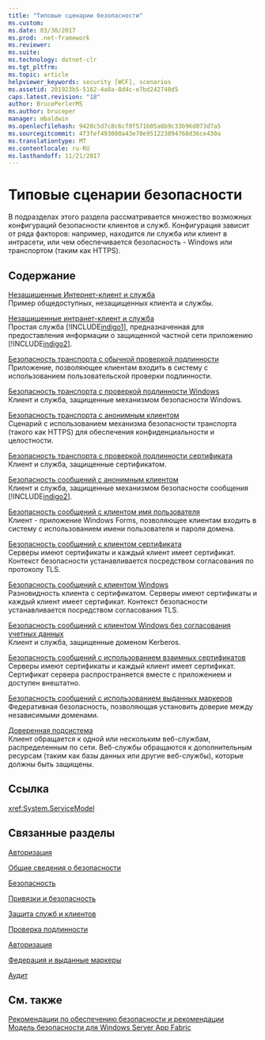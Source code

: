 ```yaml
---
title: "Типовые сценарии безопасности"
ms.custom: 
ms.date: 03/30/2017
ms.prod: .net-framework
ms.reviewer: 
ms.suite: 
ms.technology: dotnet-clr
ms.tgt_pltfrm: 
ms.topic: article
helpviewer_keywords: security [WCF], scenarios
ms.assetid: 201923b5-5162-4a8a-8d4c-e7bd242748d5
caps.latest.revision: "18"
author: BrucePerlerMS
ms.author: bruceper
manager: mbaldwin
ms.openlocfilehash: 9428c5d7c8c6cf0f571b05a8b9c33b96d073d7a5
ms.sourcegitcommit: 4f3fef493080a43e70e951223894768d36ce430a
ms.translationtype: MT
ms.contentlocale: ru-RU
ms.lasthandoff: 11/21/2017
---
```

# <a name="common-security-scenarios"></a>Типовые сценарии безопасности
В подразделах этого раздела рассматривается множество возможных конфигураций безопасности клиентов и служб. Конфигурация зависит от ряда факторов: например, находится ли служба или клиент в интрасети, или чем обеспечивается безопасность - Windows или транспортом (таким как HTTPS).  
  
## <a name="in-this-section"></a>Содержание  
 [Незащищенные Интернет-клиент и служба](../../../../docs/framework/wcf/feature-details/internet-unsecured-client-and-service.md)  
 Пример общедоступных, незащищенных клиента и службы.  
  
 [Незащищенные интранет-клиент и служба](../../../../docs/framework/wcf/feature-details/intranet-unsecured-client-and-service.md)  
 Простая служба [!INCLUDE[indigo1](../../../../includes/indigo1-md.md)], предназначенная для предоставления информации о защищенной частной сети приложению [!INCLUDE[indigo2](../../../../includes/indigo2-md.md)].  
  
 [Безопасность транспорта с обычной проверкой подлинности](../../../../docs/framework/wcf/feature-details/transport-security-with-basic-authentication.md)  
 Приложение, позволяющее клиентам входить в систему с использованием пользовательской проверки подлинности.  
  
 [Безопасность транспорта с проверкой подлинности Windows](../../../../docs/framework/wcf/feature-details/transport-security-with-windows-authentication.md)  
 Клиент и служба, защищенные механизмом безопасности Windows.  
  
 [Безопасность транспорта с анонимным клиентом](../../../../docs/framework/wcf/feature-details/transport-security-with-an-anonymous-client.md)  
 Сценарий с использованием механизма безопасности транспорта (такого как HTTPS) для обеспечения конфиденциальности и целостности.  
  
 [Безопасность транспорта с проверкой подлинности сертификата](../../../../docs/framework/wcf/feature-details/transport-security-with-certificate-authentication.md)  
 Клиент и служба, защищенные сертификатом.  
  
 [Безопасность сообщений с анонимным клиентом](../../../../docs/framework/wcf/feature-details/message-security-with-an-anonymous-client.md)  
 Клиент и служба, защищенные механизмом безопасности сообщения [!INCLUDE[indigo2](../../../../includes/indigo2-md.md)].  
  
 [Безопасность сообщений с клиентом имя пользователя](../../../../docs/framework/wcf/feature-details/message-security-with-a-user-name-client.md)  
 Клиент - приложение Windows Forms, позволяющее клиентам входить в систему с использованием имени пользователя и пароля домена.  
  
 [Безопасность сообщений с клиентом сертификата](../../../../docs/framework/wcf/feature-details/message-security-with-a-certificate-client.md)  
 Серверы имеют сертификаты и каждый клиент имеет сертификат. Контекст безопасности устанавливается посредством согласования по протоколу TLS.  
  
 [Безопасность сообщений с клиентом Windows](../../../../docs/framework/wcf/feature-details/message-security-with-a-windows-client.md)  
 Разновидность клиента с сертификатом. Серверы имеют сертификаты и каждый клиент имеет сертификат. Контекст безопасности устанавливается посредством согласования TLS.  
  
 [Безопасность сообщений с клиентом Windows без согласования учетных данных](../../../../docs/framework/wcf/feature-details/message-security-with-a-windows-client-without-credential-negotiation.md)  
 Клиент и служба, защищенные доменом Kerberos.  
  
 [Безопасность сообщений с использованием взаимных сертификатов](../../../../docs/framework/wcf/feature-details/message-security-with-mutual-certificates.md)  
 Серверы имеют сертификаты и каждый клиент имеет сертификат. Сертификат сервера распространяется вместе с приложением и доступен внештатно.  
  
 [Безопасность сообщений с использованием выданных маркеров](../../../../docs/framework/wcf/feature-details/message-security-with-issued-tokens.md)  
 Федеративная безопасность, позволяющая установить доверие между независимыми доменами.  
  
 [Доверенная подсистема](../../../../docs/framework/wcf/feature-details/trusted-subsystem.md)  
 Клиент обращается к одной или нескольким веб-службам, распределенным по сети. Веб-службы обращаются к дополнительным ресурсам (таким как базы данных или другие веб-службы), которые должны быть защищены.  
  
## <a name="reference"></a>Ссылка  
 <xref:System.ServiceModel>  
  
## <a name="related-sections"></a>Связанные разделы  
 [Авторизация](../../../../docs/framework/wcf/feature-details/authorization-in-wcf.md)  
  
 [Общие сведения о безопасности](../../../../docs/framework/wcf/feature-details/security-overview.md)  
  
 [Безопасность](../../../../docs/framework/wcf/feature-details/security.md)  
  
 [Привязки и безопасность](../../../../docs/framework/wcf/feature-details/bindings-and-security.md)  
  
 [Защита служб и клиентов](../../../../docs/framework/wcf/feature-details/securing-services-and-clients.md)  
  
 [Проверка подлинности](../../../../docs/framework/wcf/feature-details/authentication-in-wcf.md)  
  
 [Авторизация](../../../../docs/framework/wcf/feature-details/authorization-in-wcf.md)  
  
 [Федерация и выданные маркеры](../../../../docs/framework/wcf/feature-details/federation-and-issued-tokens.md)  
  
 [Аудит](../../../../docs/framework/wcf/feature-details/auditing-security-events.md)  
  
## <a name="see-also"></a>См. также  
 [Рекомендации по обеспечению безопасности и рекомендации](../../../../docs/framework/wcf/feature-details/security-guidance-and-best-practices.md)  
 [Модель безопасности для Windows Server App Fabric](http://go.microsoft.com/fwlink/?LinkID=201279&clcid=0x409)
